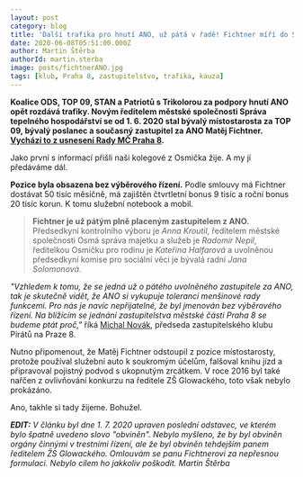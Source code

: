 ```yaml
---
layout: post
category: blog
title: 'Další trafika pro hnutí ANO, už pátá v řadě! Fichtner míří do Správy tepelného hospodářství.'
date: 2020-06-08T05:51:00.000Z
author: Martin Štěrba
authorId: martin.sterba
image: posts/fichtnerANO.jpg
tags: [klub, Praha 8, zastupitelstvo, trafika, kauza]
---
```


**Koalice ODS, TOP 09, STAN a Patriotů s Trikolorou za podpory hnutí ANO opět rozdává trafiky. Novým ředitelem městské společnosti Správa tepelného hospodářství se od 1. 6. 2020 stal bývalý místostarosta za TOP 09, bývalý poslanec a současný zastupitel za ANO Matěj Fichtner. [Vychází to z usnesení Rady MČ Praha 8](https://m.praha8.cz/appo/usn/676?usn=GPA8cC4Jav1pbxsh2rE2Y2mRBWiQ==).**

Jako první s informací přišli naši kolegové z Osmička žije. A my jí předáváme dál.

**Pozice byla obsazena bez výběrového řízení.** Podle smlouvy má Fichtner dostávat 50 tisíc měsíčně, má zajištěn čtvrtletní bonus 9 tisíc a roční bonus 20 tisíc korun. K tomu služební notebook a mobil.

> **Fichtner je už pátým plně placeným zastupitelem z ANO.** Předsedkyní kontrolního výboru je *Anna Kroutil*, ředitelem městské společnosti Osmá správa majetku a služeb je *Radomír Nepil*, ředitelkou Osmičku pro rodinu je *Kateřina Halfarová* a uvolněnou předsedkyní komise pro sociální věci je bývalá radní *Jana Solomonová*.

*"Vzhledem k tomu, že se jedná už o pátého uvolněného zastupitele za ANO, tak je skutečně vidět, že ANO si vykupuje toleranci menšinové rady funkcemi. Pro nás je navíc nepřijatelné, že byl jmenován bez výběrového řízení. Na blížícím se jednání zastupitelstva městské části Praha 8 se budeme ptát proč,"* říká [Michal Novák](https://praha8.pirati.cz/lide/michal-novak/), předseda zastupitelského klubu Pirátů na Praze 8. 


Nutno připomenout, že Matěj Fichtner odstoupil z pozice místostarosty, protože používal služební auto k soukromým účelům, falšoval knihu jízd a připravoval pojistný podvod s ukopnutým zrcátkem. V roce 2016 byl také nařčen z ovlivňování konkurzu na ředitele ZŠ Glowackého, toto však nebylo prokázáno.

Ano, takhle si tady žijeme. Bohužel.

***EDIT:***
*V článku byl dne 1. 7. 2020 upraven poslední odstavec, ve kterém bylo špatně uvedeno slovo "obviněn". Nebylo myšleno, že by byl obviněn orgány činnými v trestními řízení, ale že byl obviněn tehdejším panem ředitelem ŽS Glowackého. Omlouvám se panu Fichtnerovi za nepřesnou formulaci. Nebylo cílem ho jakkoliv poškodit. Martin Štěrba*
